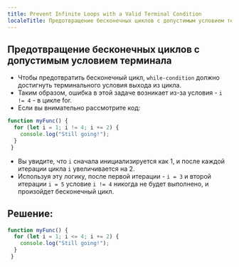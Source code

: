 ```yaml
---
title: Prevent Infinite Loops with a Valid Terminal Condition
localeTitle: Предотвращение бесконечных циклов с допустимым условием терминала
---
```

## Предотвращение бесконечных циклов с допустимым условием терминала

*   Чтобы предотвратить бесконечный цикл, `while-condition` должно достигнуть терминального условия выхода из цикла.
*   Таким образом, ошибка в этой задаче возникает из-за условия - `i != 4` - в цикле for.
*   Если вы внимательно рассмотрите код:

```javascript
function myFunc() { 
  for (let i = 1; i != 4; i += 2) { 
    console.log("Still going!"); 
  } 
 } 
```

*   Вы увидите, что `i` сначала инициализируется как 1, и после каждой итерации цикла `i` увеличивается на 2.
*   Используя эту логику, после первой итерации - `i = 3` и второй итерации `i = 5` условие `i != 4` никогда не будет выполнено, и произойдет бесконечный цикл.

## Решение:

```javascript
function myFunc() { 
  for (let i = 1; i <= 4; i += 2) { 
    console.log("Still going!"); 
  } 
 } 

```